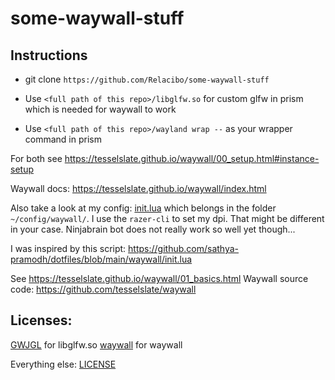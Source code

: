 # some-waywall-stuff
## Instructions
- git clone `https://github.com/Relacibo/some-waywall-stuff`

- Use `<full path of this repo>/libglfw.so` for custom glfw in prism which is needed for waywall to work
- Use `<full path of this repo>/wayland wrap --` as your wrapper command in prism

For both see https://tesselslate.github.io/waywall/00_setup.html#instance-setup

Waywall docs: https://tesselslate.github.io/waywall/index.html

Also take a look at my config: [init.lua](init.lua) which belongs in the folder `~/config/waywall/`. I use the `razer-cli` to set my dpi. That might be different in your case. Ninjabrain bot does not really work so well yet though...

I was inspired by this script: https://github.com/sathya-pramodh/dotfiles/blob/main/waywall/init.lua

See https://tesselslate.github.io/waywall/01_basics.html
Waywall source code: https://github.com/tesselslate/waywall

## Licenses:
[GWJGL](LWJGL-LICENSE.md) for libglfw.so
[waywall](waywall-LICENSE) for waywall

Everything else: [LICENSE](LICENSE)
